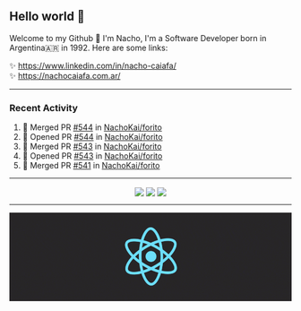 ## Hello world 👋  
Welcome to my Github 🧙‍ I'm Nacho, I'm a Software Developer born in Argentina🇦🇷 in 1992. Here are some links:  
  
✨ https://www.linkedin.com/in/nacho-caiafa/  
✨ https://nachocaiafa.com.ar/  

---

### Recent Activity

<!--START_SECTION:activity-->
1. 🎉 Merged PR [#544](https://github.com/NachoKai/forito/pull/544) in [NachoKai/forito](https://github.com/NachoKai/forito)
2. 💪 Opened PR [#544](https://github.com/NachoKai/forito/pull/544) in [NachoKai/forito](https://github.com/NachoKai/forito)
3. 🎉 Merged PR [#543](https://github.com/NachoKai/forito/pull/543) in [NachoKai/forito](https://github.com/NachoKai/forito)
4. 💪 Opened PR [#543](https://github.com/NachoKai/forito/pull/543) in [NachoKai/forito](https://github.com/NachoKai/forito)
5. 🎉 Merged PR [#541](https://github.com/NachoKai/forito/pull/541) in [NachoKai/forito](https://github.com/NachoKai/forito)
<!--END_SECTION:activity-->

---

<p align="center">
    <img align='center' src="https://github-readme-stats.vercel.app/api?username=NachoKai&theme=react&hide_border=true&include_all_commits=false&count_private=true" />
    <img align="center" src="https://github-readme-stats.vercel.app/api/top-langs?username=NachoKai&langs_count=10&show_icons=true&locale=en&layout=compact&theme=react&hide_border=true" />
    <img align='center' src="https://github-readme-streak-stats.herokuapp.com/?user=NachoKai&theme=react&hide_border=true" />
</p>

---

<p align="center">
    <img align='center' src='https://raw.githubusercontent.com/NachoKai/NachoKai/master/x3x5w638kkixi9s3h3vw.gif' >
</p>
